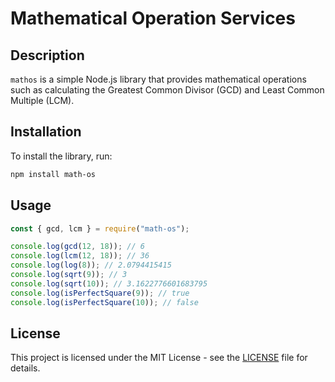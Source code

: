 # Mathematical Operation Services

## Description

`mathos` is a simple Node.js library that provides mathematical operations such as calculating the Greatest Common Divisor (GCD) and Least Common Multiple (LCM).

## Installation

To install the library, run:

```sh
npm install math-os
```

## Usage

```javascript
const { gcd, lcm } = require("math-os");

console.log(gcd(12, 18)); // 6
console.log(lcm(12, 18)); // 36
console.log(log(8)); // 2.0794415415
console.log(sqrt(9)); // 3
console.log(sqrt(10)); // 3.1622776601683795
console.log(isPerfectSquare(9)); // true
console.log(isPerfectSquare(10)); // false
```

## License

This project is licensed under the MIT License - see the [LICENSE](LICENSE) file for details.
